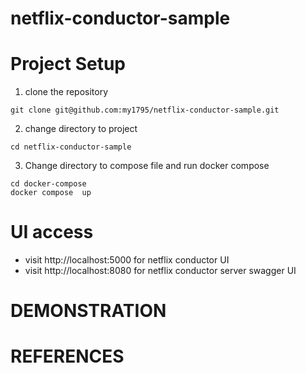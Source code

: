 # netflix-conductor-sample

# Project Setup 
1. clone the repository 
```
git clone git@github.com:my1795/netflix-conductor-sample.git 
```

2. change directory to project 
```
cd netflix-conductor-sample
```

3. Change directory to compose file and run docker compose 
```
cd docker-compose
docker compose  up
```
# UI access

* visit http://localhost:5000 for netflix conductor UI 
* visit http://localhost:8080 for netflix conductor server swagger UI

# DEMONSTRATION 

# REFERENCES
